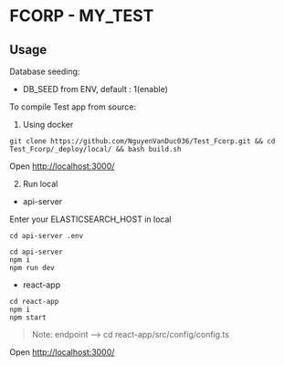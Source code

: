 # FCORP - MY_TEST

## Usage


Database seeding: 
* DB_SEED from ENV, default : 1(enable)

To compile Test app from source:


1. Using docker
```
git clone https://github.com/NguyenVanDuc036/Test_Fcorp.git && cd Test_Fcorp/_deploy/local/ && bash build.sh
```

Open [http://localhost:3000/](http://localhost:3000/) 

2. Run local
* api-server

Enter your ELASTICSEARCH_HOST in local
```
cd api-server .env
```

```
cd api-server
npm i
npm run dev
```

* react-app
```
cd react-app
npm i
npm start
```
> Note: endpoint --> cd react-app/src/config/config.ts 

Open [http://localhost:3000/](http://localhost:3000/) 

